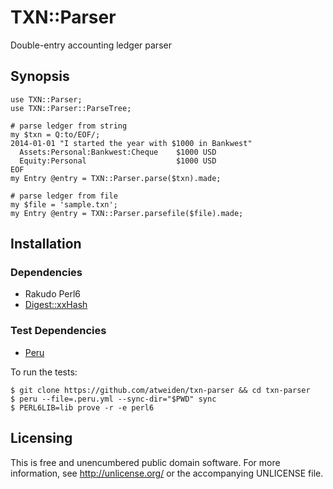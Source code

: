 # TXN::Parser

Double-entry accounting ledger parser


## Synopsis

```perl6
use TXN::Parser;
use TXN::Parser::ParseTree;

# parse ledger from string
my $txn = Q:to/EOF/;
2014-01-01 "I started the year with $1000 in Bankwest"
  Assets:Personal:Bankwest:Cheque    $1000 USD
  Equity:Personal                    $1000 USD
EOF
my Entry @entry = TXN::Parser.parse($txn).made;

# parse ledger from file
my $file = 'sample.txn';
my Entry @entry = TXN::Parser.parsefile($file).made;
```


## Installation

### Dependencies

- Rakudo Perl6
- [Digest::xxHash](https://github.com/atweiden/digest-xxhash)

### Test Dependencies

- [Peru](https://github.com/buildinspace/peru)

To run the tests:

```
$ git clone https://github.com/atweiden/txn-parser && cd txn-parser
$ peru --file=.peru.yml --sync-dir="$PWD" sync
$ PERL6LIB=lib prove -r -e perl6
```


Licensing
---------

This is free and unencumbered public domain software. For more
information, see http://unlicense.org/ or the accompanying UNLICENSE file.
